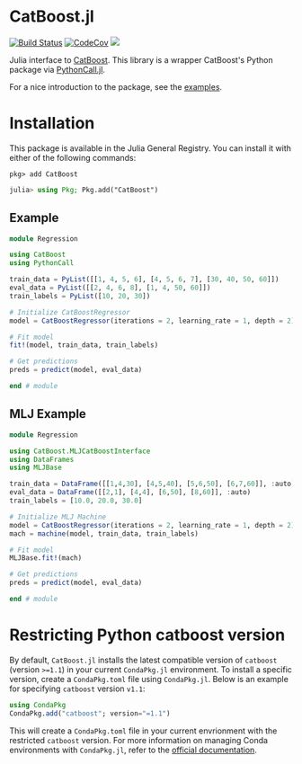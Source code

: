 # CatBoost.jl

[![Build Status][build-img]][build-url] [![CodeCov][codecov-img]][codecov-url] [![](https://img.shields.io/badge/docs-dev-blue.svg)](https://JuliaAI.github.io/CatBoost.jl/dev)

[build-img]: https://github.com/JuliaAI/CatBoost.jl/workflows/CI/badge.svg
[build-url]: https://github.com/JuliaAI/CatBoost.jl/actions
[codecov-img]: https://codecov.io/gh/JuliaAI/CatBoost.jl/branch/main/graph/badge.svg
[codecov-url]: https://codecov.io/github/JuliaAI/CatBoost.jl


Julia interface to [CatBoost](https://catboost.ai/). This library is a wrapper CatBoost's Python package via [PythonCall.jl](https://github.com/cjdoris/PythonCall.jl). 

For a nice introduction to the package, see the [examples](https://github.com/JuliaAI/CatBoost.jl/blob/main/examples/).

# Installation

This package is available in the Julia General Registry. You can install it with either of the following commands:

```
pkg> add CatBoost
```

```julia
julia> using Pkg; Pkg.add("CatBoost")
```

## Example

```julia
module Regression

using CatBoost
using PythonCall

train_data = PyList([[1, 4, 5, 6], [4, 5, 6, 7], [30, 40, 50, 60]])
eval_data = PyList([[2, 4, 6, 8], [1, 4, 50, 60]])
train_labels = PyList([10, 20, 30])

# Initialize CatBoostRegressor
model = CatBoostRegressor(iterations = 2, learning_rate = 1, depth = 2)

# Fit model
fit!(model, train_data, train_labels)

# Get predictions
preds = predict(model, eval_data)

end # module
```

## MLJ Example
```julia
module Regression

using CatBoost.MLJCatBoostInterface
using DataFrames
using MLJBase

train_data = DataFrame([[1,4,30], [4,5,40], [5,6,50], [6,7,60]], :auto)
eval_data = DataFrame([[2,1], [4,4], [6,50], [8,60]], :auto)
train_labels = [10.0, 20.0, 30.0] 

# Initialize MLJ Machine
model = CatBoostRegressor(iterations = 2, learning_rate = 1, depth = 2)
mach = machine(model, train_data, train_labels)

# Fit model
MLJBase.fit!(mach)

# Get predictions
preds = predict(model, eval_data)

end # module
```

# Restricting Python catboost version

By default, `CatBoost.jl` installs the latest compatible version of `catboost` (version `>=1.1`) in your current `CondaPkg.jl` environment. To install a specific version, create a `CondaPkg.toml` file using `CondaPkg.jl`. Below is an example for specifying `catboost` version `v1.1`:

```julia
using CondaPkg
CondaPkg.add("catboost"; version="=1.1")
```

This will create a `CondaPkg.toml` file in your current envrionment with the restricted `catboost` version. For more information on managing Conda environments with `CondaPkg.jl`, refer to the [official documentation](https://github.com/cjdoris/CondaPkg.jl).
